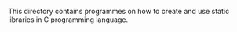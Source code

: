 This directory contains programmes on how to create and use static libraries in C programming language.
